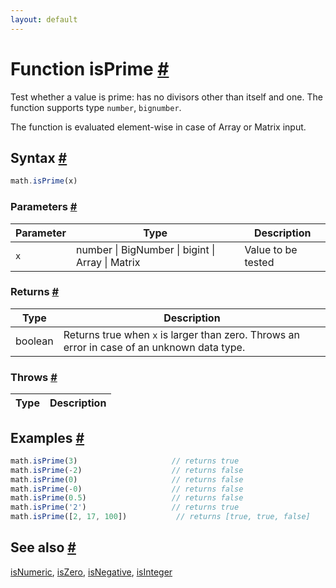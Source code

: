 ```yaml
---
layout: default
---
```


<!-- Note: This file is automatically generated from source code comments. Changes made in this file will be overridden. -->

<h1 id="function-isprime">Function isPrime <a href="#function-isprime" title="Permalink">#</a></h1>

Test whether a value is prime: has no divisors other than itself and one.
The function supports type `number`, `bignumber`.

The function is evaluated element-wise in case of Array or Matrix input.


<h2 id="syntax">Syntax <a href="#syntax" title="Permalink">#</a></h2>

```js
math.isPrime(x)
```

<h3 id="parameters">Parameters <a href="#parameters" title="Permalink">#</a></h3>

Parameter | Type | Description
--------- | ---- | -----------
`x` | number &#124; BigNumber &#124; bigint &#124; Array &#124; Matrix | Value to be tested

<h3 id="returns">Returns <a href="#returns" title="Permalink">#</a></h3>

Type | Description
---- | -----------
boolean | Returns true when `x` is larger than zero. Throws an error in case of an unknown data type.


<h3 id="throws">Throws <a href="#throws" title="Permalink">#</a></h3>

Type | Description
---- | -----------


<h2 id="examples">Examples <a href="#examples" title="Permalink">#</a></h2>

```js
math.isPrime(3)                     // returns true
math.isPrime(-2)                    // returns false
math.isPrime(0)                     // returns false
math.isPrime(-0)                    // returns false
math.isPrime(0.5)                   // returns false
math.isPrime('2')                   // returns true
math.isPrime([2, 17, 100])           // returns [true, true, false]
```


<h2 id="see-also">See also <a href="#see-also" title="Permalink">#</a></h2>

[isNumeric](isNumeric.html),
[isZero](isZero.html),
[isNegative](isNegative.html),
[isInteger](isInteger.html)
